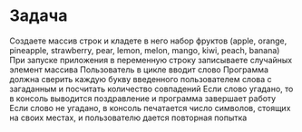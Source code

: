 # Задача

Создаете массив строк и кладете в него набор фруктов (apple, orange, pineapple, strawberry, pear, lemon, melon, mango, kiwi, peach, banana)
При запуске приложения в переменную строку записываете случайных элемент массива
Пользователь в цикле вводит слово
Программа должна сверить каждую букву введенного пользователем слова с загаданным и посчитать количество совпадений
Если слово угадано, то в консоль выводится поздравление и программа завершает работу
Если слово не угадано, в консоль печатается число символов, стоящих на своих местах, и пользователю дается повторная попытка
